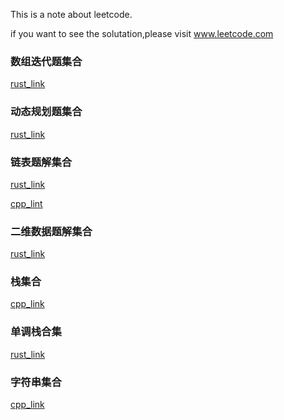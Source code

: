 This is a note about leetcode.

if you want to see the solutation,please visit www.leetcode.com

### 数组迭代题集合
[rust_link](https://github.com/lsill/leetcode/blob/main/arr_demo/readme.md)

### 动态规划题集合
[rust_link](https://github.com/lsill/leetcode/blob/main/dp_demo/readme.md)

### 链表题解集合
[rust_link](https://github.com/lsill/leetcode/blob/main/list_demo/readme.md)

[cpp_lint](https://github.com/lsill/leetcode/blob/main/c_leetcode/src/list_pra/readme.md)

### 二维数据题解集合
[rust_link](https://github.com/lsill/leetcode/blob/main/matrix_demo/readme.md)

### 栈集合
[cpp_link](https://github.com/lsill/leetcode/blob/main/c_leetcode/src/stack_pra/readme.md)

### 单调栈合集
[rust_link](https://github.com/lsill/leetcode/blob/main/arr_demo/readme_ss.md)

### 字符串集合
[cpp_link](https://github.com/lsill/leetcode/blob/main/c_leetcode/src/str_pra/readme.md)